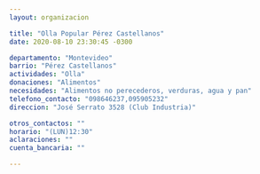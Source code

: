 ```yaml
---
layout: organizacion

title: "Olla Popular Pérez Castellanos"
date: 2020-08-10 23:30:45 -0300

departamento: "Montevideo"
barrio: "Pérez Castellanos"
actividades: "Olla"
donaciones: "Alimentos"
necesidades: "Alimentos no perecederos, verduras, agua y pan"
telefono_contacto: "098646237,095905232"
direccion: "José Serrato 3528 (Club Industria)"

otros_contactos: ""
horario: "(LUN)12:30"
aclaraciones: ""
cuenta_bancaria: ""

---
```

